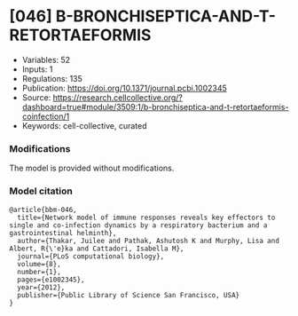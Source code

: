 # \[046\] B-BRONCHISEPTICA-AND-T-RETORTAEFORMIS

 - Variables: 52
 - Inputs: 1
 - Regulations: 135
 - Publication: https://doi.org/10.1371/journal.pcbi.1002345
 - Source: https://research.cellcollective.org/?dashboard=true#module/3509:1/b-bronchiseptica-and-t-retortaeformis-coinfection/1
 - Keywords: cell-collective, curated


### Modifications

The model is provided without modifications.

### Model citation

```
@article{bbm-046,
  title={Network model of immune responses reveals key effectors to single and co-infection dynamics by a respiratory bacterium and a gastrointestinal helminth},
  author={Thakar, Juilee and Pathak, Ashutosh K and Murphy, Lisa and Albert, R{\'e}ka and Cattadori, Isabella M},
  journal={PLoS computational biology},
  volume={8},
  number={1},
  pages={e1002345},
  year={2012},
  publisher={Public Library of Science San Francisco, USA}
}
```

